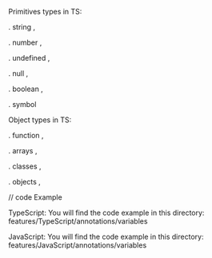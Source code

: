 Primitives types in TS:

. string ,

. number ,

. undefined ,

. null ,

. boolean ,

. symbol

Object types in TS:

. function ,

. arrays ,

. classes ,

. objects ,

// code Example

TypeScript: You will find the code example in this directory:
features/TypeScript/annotations/variables

JavaScript: You will find the code example in this directory:
features/JavaScript/annotations/variables
